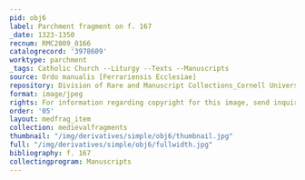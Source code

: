 ```yaml
---
pid: obj6
label: Parchment fragment on f. 167
_date: 1323-1350
recnum: RMC2009_0166
catalogrecord: '3978609'
worktype: parchment
_tags: Catholic Church --Liturgy --Texts --Manuscripts
source: Ordo manualis [Ferrariensis Ecclesiae]
repository: Division of Rare and Manuscript Collections_Cornell University Library
format: image/jpeg
rights: For information regarding copyright for this image, send inquiries to rarerepro@cornell.edu
order: '05'
layout: medfrag_item
collection: medievalfragments
thumbnail: "/img/derivatives/simple/obj6/thumbnail.jpg"
full: "/img/derivatives/simple/obj6/fullwidth.jpg"
bibliography: f. 167
collectingprogram: Manuscripts
---
```

